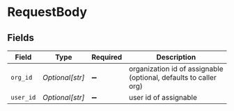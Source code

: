 # RequestBody


## Fields

| Field                                                            | Type                                                             | Required                                                         | Description                                                      |
| ---------------------------------------------------------------- | ---------------------------------------------------------------- | ---------------------------------------------------------------- | ---------------------------------------------------------------- |
| `org_id`                                                         | *Optional[str]*                                                  | :heavy_minus_sign:                                               | organization id of assignable (optional, defaults to caller org) |
| `user_id`                                                        | *Optional[str]*                                                  | :heavy_minus_sign:                                               | user id of assignable                                            |